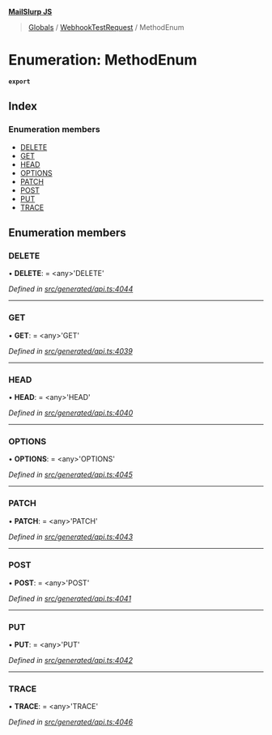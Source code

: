 **[MailSlurp JS](../README.md)**

> [Globals](../README.md) / [WebhookTestRequest](../modules/webhooktestrequest.md) / MethodEnum

# Enumeration: MethodEnum

**`export`** 

## Index

### Enumeration members

* [DELETE](webhooktestrequest.methodenum.md#delete)
* [GET](webhooktestrequest.methodenum.md#get)
* [HEAD](webhooktestrequest.methodenum.md#head)
* [OPTIONS](webhooktestrequest.methodenum.md#options)
* [PATCH](webhooktestrequest.methodenum.md#patch)
* [POST](webhooktestrequest.methodenum.md#post)
* [PUT](webhooktestrequest.methodenum.md#put)
* [TRACE](webhooktestrequest.methodenum.md#trace)

## Enumeration members

### DELETE

•  **DELETE**:  = \<any>'DELETE'

*Defined in [src/generated/api.ts:4044](https://github.com/mailslurp/mailslurp-client/blob/65d1444/src/generated/api.ts#L4044)*

___

### GET

•  **GET**:  = \<any>'GET'

*Defined in [src/generated/api.ts:4039](https://github.com/mailslurp/mailslurp-client/blob/65d1444/src/generated/api.ts#L4039)*

___

### HEAD

•  **HEAD**:  = \<any>'HEAD'

*Defined in [src/generated/api.ts:4040](https://github.com/mailslurp/mailslurp-client/blob/65d1444/src/generated/api.ts#L4040)*

___

### OPTIONS

•  **OPTIONS**:  = \<any>'OPTIONS'

*Defined in [src/generated/api.ts:4045](https://github.com/mailslurp/mailslurp-client/blob/65d1444/src/generated/api.ts#L4045)*

___

### PATCH

•  **PATCH**:  = \<any>'PATCH'

*Defined in [src/generated/api.ts:4043](https://github.com/mailslurp/mailslurp-client/blob/65d1444/src/generated/api.ts#L4043)*

___

### POST

•  **POST**:  = \<any>'POST'

*Defined in [src/generated/api.ts:4041](https://github.com/mailslurp/mailslurp-client/blob/65d1444/src/generated/api.ts#L4041)*

___

### PUT

•  **PUT**:  = \<any>'PUT'

*Defined in [src/generated/api.ts:4042](https://github.com/mailslurp/mailslurp-client/blob/65d1444/src/generated/api.ts#L4042)*

___

### TRACE

•  **TRACE**:  = \<any>'TRACE'

*Defined in [src/generated/api.ts:4046](https://github.com/mailslurp/mailslurp-client/blob/65d1444/src/generated/api.ts#L4046)*

